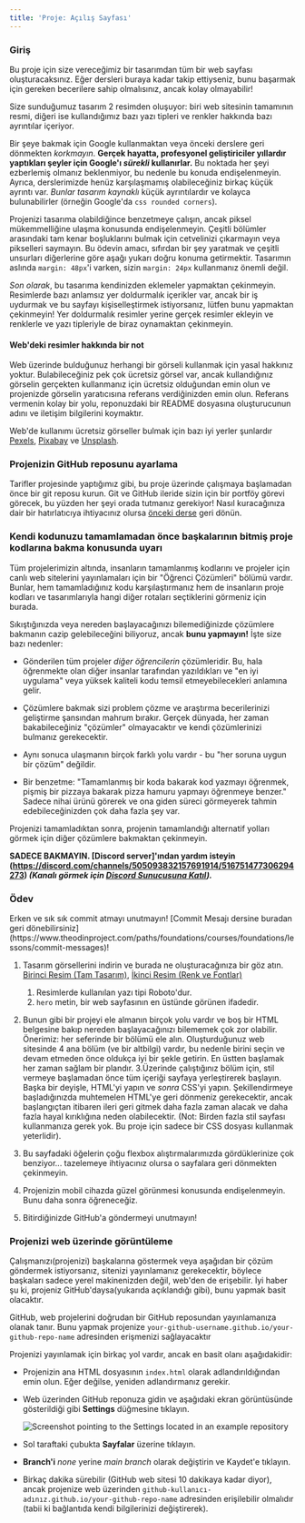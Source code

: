 ```yaml
---
title: 'Proje: Açılış Sayfası'
---
```

### Giriş


Bu proje için size vereceğimiz bir tasarımdan tüm bir web sayfası oluşturacaksınız. Eğer dersleri buraya kadar takip ettiyseniz, bunu başarmak için gereken becerilere sahip olmalısınız, ancak kolay olmayabilir!


Size sunduğumuz tasarım 2 resimden oluşuyor: biri web sitesinin tamamının resmi, diğeri ise kullandığımız bazı yazı tipleri ve renkler hakkında bazı ayrıntılar içeriyor.

Bir şeye bakmak için Google kullanmaktan veya önceki derslere geri dönmekten _korkmayın_. **Gerçek hayatta, profesyonel geliştiriciler yıllardır yaptıkları şeyler için Google'ı _sürekli_ kullanırlar.** Bu noktada her şeyi ezberlemiş olmanız beklenmiyor, bu nedenle bu konuda endişelenmeyin. Ayrıca, derslerimizde henüz karşılaşmamış olabileceğiniz birkaç küçük ayrıntı var. _Bunlar tasarım kaynaklı_ küçük ayrıntılardır ve kolayca bulunabilirler (örneğin Google'da `css rounded corners`).


Projenizi tasarıma olabildiğince benzetmeye çalışın, ancak piksel mükemmelliğine ulaşma konusunda endişelenmeyin. Çeşitli bölümler arasındaki tam kenar boşluklarını bulmak için cetvelinizi çıkarmayın veya pikselleri saymayın. Bu ödevin amacı, sıfırdan bir şey yaratmak ve çeşitli unsurları diğerlerine göre aşağı yukarı doğru konuma getirmektir. Tasarımın aslında `margin: 48px`'i varken, sizin `margin: 24px` kullanmanız önemli değil.


_Son olarak_, bu tasarıma kendinizden eklemeler yapmaktan çekinmeyin. Resimlerde bazı anlamsız yer doldurmalık içerikler var, ancak bir iş uydurmak ve bu sayfayı kişiselleştirmek istiyorsanız, lütfen bunu yapmaktan çekinmeyin! Yer doldurmalık resimler yerine gerçek resimler ekleyin ve renklerle ve yazı tipleriyle de biraz oynamaktan çekinmeyin.


<div class="lesson-note" markdown="1">

#### Web'deki resimler hakkında bir not

Web üzerinde bulduğunuz herhangi bir görseli kullanmak için yasal hakkınız yoktur. Bulabileceğiniz pek çok ücretsiz görsel var, ancak kullandığınız görselin gerçekten kullanmanız için ücretsiz olduğundan emin olun ve projenizde görselin yaratıcısına referans verdiğinizden emin olun. Referans vermenin kolay bir yolu, reponuzdaki bir README dosyasına oluşturucunun adını ve iletişim bilgilerini koymaktır.



Web'de kullanımı ücretsiz görseller bulmak için bazı iyi yerler şunlardır [Pexels](https://www.pexels.com/), [Pixabay](https://pixabay.com/) ve [Unsplash](https://unsplash.com/).

</div>

### Projenizin GitHub reposunu ayarlama

Tarifler projesinde yaptığımız gibi, bu proje üzerinde çalışmaya başlamadan önce bir git reposu kurun. Git ve GitHub ileride sizin için bir portföy görevi görecek, bu yüzden her şeyi orada tutmanız gerekiyor! Nasıl kuracağınıza dair bir hatırlatıcıya ihtiyacınız olursa [önceki derse](https://www.theodinproject.com/lessons/foundations-recipes) geri dönün.

### Kendi kodunuzu tamamlamadan önce başkalarının bitmiş proje kodlarına bakma konusunda uyarı

Tüm projelerimizin altında, insanların tamamlanmış kodlarını ve projeler için canlı web sitelerini yayınlamaları için bir "Öğrenci Çözümleri" bölümü vardır. Bunlar, hem tamamladığınız kodu karşılaştırmanız hem de insanların proje kodları ve tasarımlarıyla hangi diğer rotaları seçtiklerini görmeniz için burada.

Sıkıştığınızda veya nereden başlayacağınızı bilemediğinizde çözümlere bakmanın cazip gelebileceğini biliyoruz, ancak **bunu yapmayın!** İşte size bazı nedenler:

- Gönderilen tüm projeler *diğer öğrencilerin* çözümleridir. Bu, hala öğrenmekte olan diğer insanlar tarafından yazıldıkları ve "en iyi uygulama" veya yüksek kaliteli kodu temsil etmeyebilecekleri anlamına gelir.
- Çözümlere bakmak sizi problem çözme ve araştırma becerilerinizi geliştirme şansından mahrum bırakır. Gerçek dünyada, her zaman bakabileceğiniz "çözümler" olmayacaktır ve kendi çözümlerinizi bulmanız gerekecektir.
- Aynı sonuca ulaşmanın birçok farklı yolu vardır - bu "her soruna uygun bir çözüm" değildir.

- Bir benzetme: "Tamamlanmış bir koda bakarak kod yazmayı öğrenmek, pişmiş bir pizzaya bakarak pizza hamuru yapmayı öğrenmeye benzer."  Sadece nihai ürünü görerek ve ona giden süreci görmeyerek tahmin edebileceğinizden çok daha fazla şey var.


Projenizi tamamladıktan sonra, projenin tamamlandığı alternatif yolları görmek için diğer çözümlere bakmaktan çekinmeyin.

**SADECE BAKMAYIN. [Discord server]'ından yardım isteyin (https://discord.com/channels/505093832157691914/516751477306294273) _(Kanalı görmek için [Discord Sunucusuna Katıl](https://discord.gg/fbFCkYabZB))._**

### Ödev


<div class="lesson-content__panel" markdown="1">
Erken ve sık sık commit atmayı unutmayın! [Commit Mesajı dersine buradan geri dönebilirsiniz](https://www.theodinproject.com/paths/foundations/courses/foundations/lessons/commit-messages)!

1. Tasarım görsellerini indirin ve burada ne oluşturacağınıza bir göz atın. [Birinci Resim (Tam Tasarım)](https://cdn.statically.io/gh/TheOdinProject/curriculum/81a5d553f4073e593d23a6ab00d50eef8620796d/foundations/html_css/project/imgs/01.png), [İkinci Resim (Renk ve Fontlar)](https://cdn.statically.io/gh/TheOdinProject/curriculum/81a5d553f4073e593d23a6ab00d50eef8620796d/foundations/html_css/project/imgs/02.png)
    1. Resimlerde kullanılan yazı tipi Roboto'dur.
    2. `hero` metin, bir web sayfasının en üstünde görünen ifadedir.
2. Bunun gibi bir projeyi ele almanın birçok yolu vardır ve boş bir HTML belgesine bakıp nereden başlayacağınızı bilememek çok zor olabilir. Önerimiz: her seferinde bir bölümü ele alın. Oluşturduğunuz web sitesinde 4 ana bölüm (ve bir altbilgi) vardır, bu nedenle birini seçin ve devam etmeden önce oldukça iyi bir şekle getirin. En üstten başlamak her zaman sağlam bir plandır.
3.Üzerinde çalıştığınız bölüm için, stil vermeye başlamadan önce tüm içeriği sayfaya yerleştirerek başlayın. Başka bir deyişle, HTML'yi yapın ve _sonra_ CSS'yi yapın. Şekillendirmeye başladığınızda muhtemelen HTML'ye geri dönmeniz gerekecektir, ancak başlangıçtan itibaren ileri geri gitmek daha fazla zaman alacak ve daha fazla hayal kırıklığına neden olabilecektir. (Not: Birden fazla stil sayfası kullanmanıza gerek yok. Bu proje için sadece bir CSS dosyası kullanmak yeterlidir).

4. Bu sayfadaki öğelerin çoğu flexbox alıştırmalarımızda gördüklerinize çok benziyor... tazelemeye ihtiyacınız olursa o sayfalara geri dönmekten çekinmeyin.
5. Projenizin mobil cihazda güzel görünmesi konusunda endişelenmeyin. Bunu daha sonra öğreneceğiz.
6. Bitirdiğinizde GitHub'a göndermeyi unutmayın!
</div>

### Projenizi web üzerinde görüntüleme

Çalışmanızı(projenizi) başkalarına göstermek veya aşağıdan bir çözüm göndermek istiyorsanız, sitenizi yayınlamanız gerekecektir, böylece başkaları sadece yerel makinenizden değil, web'den de erişebilir. İyi haber şu ki, projeniz GitHub'daysa(yukarıda açıklandığı gibi), bunu yapmak basit olacaktır.


GitHub, web projelerini doğrudan bir GitHub reposundan yayınlamanıza olanak tanır. Bunu yapmak projenize `your-github-username.github.io/your-github-repo-name` adresinden erişmenizi sağlayacaktır


Projenizi yayınlamak için birkaç yol vardır, ancak en basit olanı aşağıdakidir:

- Projenizin ana HTML dosyasının `index.html` olarak adlandırıldığından emin olun. Eğer değilse, yeniden adlandırmanız gerekir.
- Web üzerinden GitHub reponuza gidin ve aşağıdaki ekran görüntüsünde gösterildiği gibi **Settings** düğmesine tıklayın.

    ![Screenshot pointing to the Settings located in an example repository](https://cdn.statically.io/gh/TheOdinProject/curriculum/81a5d553f4073e593d23a6ab00d50eef8620796d/foundations/html_css/project/imgs/03.png)
- Sol taraftaki çubukta **Sayfalar** üzerine tıklayın.
- **Branch'i** _none_ yerine _main branch_ olarak değiştirin ve Kaydet'e tıklayın.
- Birkaç dakika sürebilir (GitHub web sitesi 10 dakikaya kadar diyor), ancak projenize web üzerinden `github-kullanıcı-adınız.github.io/your-github-repo-name` adresinden erişilebilir olmalıdır (tabii ki bağlantıda kendi bilgilerinizi değiştirerek).
